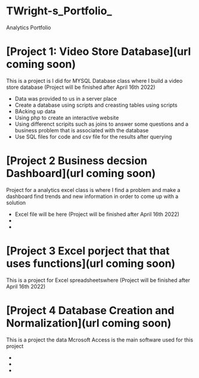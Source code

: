 # TWright-s_Portfolio_
Analytics Portfolio

# [Project 1: Video Store Database](url coming soon)

This is a project is I did for MYSQL Database class where I build a video store database (Project will be finished after April 16th 2022)

* Data was provided to us in a server place 
* Create a database using scripts and creasting tables using scripts
* BAcking up data
* Using php to create an interactive website
* Using differenct scripits such as joins to answer some questions and a business problem that is associated with the database
* Use SQL files for code and csv file for the results after querying

# [Project 2  Business decsion Dashboard](url coming soon)

Project for a analytics excel class is where I find a problem and make a dashboard find trends and new information in order to come up with a solution

* Excel file will be here (Project will be finished after April 16th 2022)
*
*

# [Project 3 Excel porject that that uses functions](url coming soon)

This is a project for Excel spreadsheetswhere (Project will be finished after April 16th 2022)

# [Project 4 Database Creation and Normalization](url coming soon)

This is a project the data Mcrosoft Access is the main software used for this project

*
*
*
